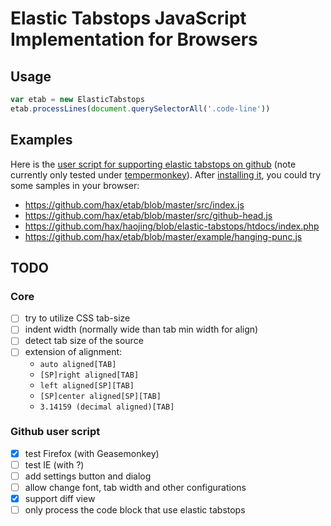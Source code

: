 # Elastic Tabstops JavaScript Implementation for Browsers


## Usage

```js
var etab = new ElasticTabstops
etab.processLines(document.querySelectorAll('.code-line'))
```

## Examples

Here is the [user script for supporting elastic tabstops on github](https://github.com/hax/etab/blob/master/src/github.js) (note currently only tested under [tempermonkey](http://tampermonkey.net/)).
After [installing it](https://github.com/hax/etab/raw/master/dist/github.user.js), you could try some samples in your browser:

 * https://github.com/hax/etab/blob/master/src/index.js
 * https://github.com/hax/etab/blob/master/src/github-head.js
 * https://github.com/hax/haojing/blob/elastic-tabstops/htdocs/index.php
 * https://github.com/hax/etab/blob/master/example/hanging-punc.js


## TODO

### Core
 * [ ] try to utilize CSS tab-size
 * [ ] indent width (normally wide than tab min width for align)
 * [ ] detect tab size of the source
 * [ ] extension of alignment:
	- `auto aligned[TAB]`
	- `[SP]right aligned[TAB]`
	- `left aligned[SP][TAB]`
	- `[SP]center aligned[SP][TAB]`
	- `3.14159 (decimal aligned)[TAB]`

### Github user script
 - [x] test Firefox (with Geasemonkey)
 - [ ] test IE (with ?)
 - [ ] add settings button and dialog
 - [ ] allow change font, tab width and other configurations
 - [x] support diff view
 - [ ] only process the code block that use elastic tabstops
